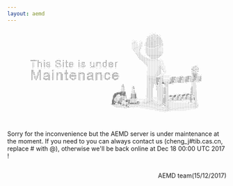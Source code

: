 ```yaml
---
layout: aemd
---
```

<pre style="font: 4px/2px monospace; color: black; background:none ;">
                                                                                                                                                                                                       
                                                                                                                                                                                                       
                                                                                                                                                                                                       
                                                                                                                                                                                                       
                                                                                                                                          `.,`                                                         
                                                                                                                                        `,,:,,,,                                                       
                                                                                                                                       .,.,,,,,:,`                                                     
                                                                                                                                      .,,,,,,,,,,,`                                                    
                                                                                                                                     `:,,,,,,,,,,,,                                                    
                                                                                                                                     ,:,,::,,.,::,,                                                    
                                                                                                                                     :::,::,,,:::::.                                                   
                                                                                                                                     :::,:::,,:::::,                                                   
                                                                                                                        `..         `:::::::,,::::::                                                   
                                                                                                                       `.,,`   `.   ,::::;;:::::::::                                                   
                                                                                                                       ,,,..  `.,   ,::::;;:::::::::`                                                  
                                                                                                                       ,....` ..:   :::;:;;:::::::::.                                                  
                                                                                                                       ...... .,.  `::;::;;::::;:::,:                                                  
                                                                                                                       ...... .,.  :::::::::::,,,:;:.                                                  
                                                                                                                       ........,.  `:::;;;;;;;:::,,.`                                                  
                                                                                                                       ...,,,..,`   ,::::::::::,,,..`                                                  
                                                                                                                       ..,,....,    ,,,::::::,,,,....                                                  
                                                                                                                       .,.,...,:    ,,,,,,,,,,,,,....                                                  
                                                                                                                        ,.....,     ,,,,,,,,,,,,.....                                                  
                                                                                                                        ......:    `,,,,,,,,,,,,,....                                                  
                                                                                                                         .....,     ,,,,,,,,,,,,,,,,.                                                  
                                                                                                                         `...,,     ,,,,,,,,,,,,,,,,,                                                  
                                                                                                                          ,,.,,.    .,,,,,,,,,,,,,,,.                                                  
                                                                                                                           ,,,,,     ,,,,,,,,,,,,,,,                                                   
                                                                                                                           `,,,,,    .,,,,,,,,,,,,,,                                                   
                                                                                                                            ,,,,,,    :::::::::::::                                                    
                                                                                                                             ,,,,,,`   :::::::::::`                                                    
                                                                                                                             ,,,,,,,,   :::::::::`                                                     
                                                                                                                             `,,,,,,,,,  :::::::`                                                      
                                                                                                                              .,,,,,.,,,::::::,,                                                       
                      ,,,:,, ,     ,            ,`   ,              ,                         ,                                `,,,,,.,,,,,,,..,,.`                                                    
                      ++++++ +    `+          ,++++  +  +           +                         +                                 `,,,...............`                                                   
                        '`   +                +   +     +                                     +                                  `,,,..............``                                                  
                        ;.   +++' `+ .++'     +`  ,  + ;++ :++;     +  +++     +` ;, ++++  ,+++  :++;  ++'                        .,,..............``                                                  
                        ;.   +``+ `+ +` +     ,+++   +  +  +  '     + :; +     +` :, +; +` +``+ `+` +  +                           ,,,..............`                                                  
                        ;.   +  + `+ ;+;        .++  +  +  ++++`    + .+'`     '` :, +  '. +  + `++++` +                            ,,..............``                                                 
                        ;.   +  + `+  :++     +   :: +  + `+:::`    +  .++,    +` ;, +  '. +  + `+:::` +                             ,...........,,.``                                                 
                        ;.   +  + `+ +  '.    +`  ': +  +  +  '.    + +` .;    '. +, +  '. +` + `+  +` +                             ...........,,,..`                            ,;;`                 
                        ;`   +  +  + '+++     :++'+  +  ++ +++'     + ,+++     ,+++, '  '. '++'  ++++  +                              ..........,,:,.``                          ;.::,                 
                        ,`   ,  ,  ,  `,        ,.   ,  `.  ..      ,   ,       `..` ,  ,`  .`,   ..   ,                              ..........,:;,..`                         `;:,,',                
                                                                               `                                                      ..........,::,,.`                         ;:'`,:,                
                                                                                                                                      ..........,:: ,.`                         +;';;;'                
                       ++     ++           +`           +                                                                             .........,,:: `,`                         '++''''                
                       ++`    ++          `+`          '+                                                                             .........,,::  ,.`                        ;:';';:                
                       ++;   :++                       '+            `                                                               `........,,,::  `.`                        `':::'`                
                       +;+   +'+   :+++'   +`  +`+++  :+++  `+++:   +:+++    '+++:  ;+;+++    +++;  `;+++                            `........,,,::`  .`                        :+''',                 
                       +`+   +.+  `++:++`  +`  ++''+; :+++  '+;++`  +++;++  ;++;'+  ;++;++`  ++;++` .++;++                           `.......,,,,::.                            '++++;                 
                       +`+. `+`+  ,+   +,  +`  +;  ++  '+  ,+   ''  +'  '+  ++  .+  ;+   +, `+.  +, ++  `'`                          ..,.....,,,,: ```                          '++++,                 
                       +`'' ;+`+     ,++;  +`  +`  ++  '+  ;++++++  +:  ;+     :++  ;+   +: :+      ++++++,                          .,,,,,,,,,,` ..,`                          '++++.``,`             
                       +`,+ +,`+   +++++;  +`  +   ++  '+  ;++++++  +,  ;+  .+++++  ;+   +: ;+      ++++++:                          .,,,,,,,,,``..::```````        ,:':  .;+++:::#++;::::             
                       +` +`+ `+  ''.  +;  +`  +   ++  '+  :+   .   +,  ;+  ++` `+  ;+   +: ,+   +, ++   .                           .,,,,,,,,,,:::,.``````.,++++,::'+++:::+++':::+++:::+,             
                       +` +'+ `+  ++  ,+; `+`  +   ++  '+  `+:  ++  +,  ;+  +:  '+  ;+   +:  +, .+` ++  ,+`                          .,,,,,,,,++++:::``````.;+++':::+++':::+++:::'+++:::+,             
                       +` '+' `+  :+++++'  +`  +   ++  ;++  '++'+   +,  ;+  ++++++  ;+   +:  +++++  `+++++                           .,::::,,,++++::;......:;+++::::+++:::;+++:::+++;::;+.             
                       +` `+` `+   '++ ++  +`  +`  ++   ++`  '++`   +,  ;+   ++' +: ;+   +:   '+'     ++'                            .,:::::::+++'::;,.....'++++:::'+++:::+++':::+++:::++.             
                                                                                                                                     .,:::::::+++:::;,,,,,:;+++':::+++':::+++:::'++':::++.             
                                                                                                                                     .,,::;;:,+++:::',,,,,';++#::::+++:::'+++:::++;::,:,`              
                                                                                                                                     .,,:::;:,++'::;#,,,,;;++++:::'+++:::':,`   '',,                   
                                                                                                                                     .,,:::;:,++::::##::';;#+;,`                '',,                   
                                                                                                              :                      .,,::::`,:#::::` +;;,                      '',,                   
                                                                                                             .+                      .,,,::;  ,:,::,. '::,                      '',,                   
                                                                                                             '+.        ,            .,,,:::  ,,,:,:. '::,                      '',,`                  
                                                                                                             ++;       `+            .,,,::,  :,,:,,,.'::,                      +',,`                  
                                                                                                             ,::       :+,           ,,,,::`  ,,,,,,,,+,,,                     .+',,`                  
                                                                                                             ,:;       '+'           ,,,,::   ,,,,,,,:+,,,                     :+',,`                  
                                                                                                             ,::       :''           ,,,,::   ,,,,,,,:+,,,                     ;+',,.                  
                                                                                                            `::;`      ,:;           ,,,,::   `,,,,,,;+,,,                     '+',,.                  
                                                                                                            ,::;,      ,:;           ,,,,::    ,,,,,,;+,,,                     ;+',,,                  
                                                                                                          `'+#+++     `,:;.          ,,,,::    ,,,,,,;+:,,                     ;+',,,                  
                                                                                                       .+#####+##     ,,:;:          ,,,,::    ,,,,,,;+:,,                     '+':,,                  
                                                                                                      +#######+##     ;::;+          ,,,,::    ,,,,,,'+:,,              ```;+::'+':,,                  
                                                                                                     ;###+'+####+.    ++++#          ,,,,::    ,,,,,,'':,,     `,`.'+:.:+#'+#++++;;,,                  
                                                                                                     +##+,,,#++##;    ++++#`         ,,,,::    ,,,,,:'+:,,,++,:+#''+#''##+'#',:+'::,,                  
                                                                                                     ###:,..,;;;;;   `++++#.        `,,,,::    .,,,,:'+:,,'##'+##'++::'+;,'+;,'+;,',,                  
                                                                                                     ##:,....:;;';   ,++++#;        `.,,,::    .,,,,:'+;,,'',,++,,++,,++,,++,,++,,+,,                  
                                                                                                    .#+:,,..++';''   ;#+++#'        ...,,:,````.,,,,:++;,,':,;+',:++,,++,,++,,++,,+,,                  
                                                                                                    ;#'::,.++++;'':``;::::;'`     ....,,,,:.```.,,,,;++;,,;,:++:,'+;,:+',:++,:+++ #,,                  
                                                                                                    +#;;:,'+++++''+++;::::;'``````....,,,,,,.``...,,;++;,,;,,++,,++:,+;`````  +++ +,,                  
                                                                                                    ##'';:++++',+##+#;;:::;',.```....,,,,::,.......,;++;,::,:':`.``````````` `'+' ',,`                 
                                                                                                    ###+';#+++...##++';:::;;++...,,.,,,::;:,...,...,;++:,,,....``````````````.'+; ',,`                 
                                                                                                    ##,#++#++',..,,+#';:::;;#+:..,:,,::;;,,,,.,....,;++,,,,............`...`.:'':`;,,.                 
                                                                                                   ,###  +###;:,..,++####+#+++'...::;::,,,,,,,,...,,;'+,,,,..................:'',.::,.                 
                                                                                                   :###:;;:'#';:,:++++++++++++'.............,,,,,,,:'+',,,,...................,,,.:::,                 
                                                                                                    .,,:::::;:#+;++',,.......................,,::,::''+,,,,.......................,:,,`                
                                                                                                     `..,,,,:::;'#+''.....`..```.`.............,,:::''+,,:,.......................,:,:`                
                                                                                                      ``.......,,:;#,.``````````````````...........,,,,,::,,.......................:,.`                
                                                                                                       ````````...`````````````````````````..........,..::,..............``````````.``                 
                                                                                                             `  `` `    `      ```````````````.........,:,:........```````````````````                 
                                                                                                                                    ```````````........,:,:...``.```````````````````                   
                                                                                                                                        `````````````......````````````````````                        
                                                                                                                                             ``````````````````````````````                            
                                                                                                                                                 ````````` `                                           
                                                                                                                                                      `                                                
                                                                                                                                                                                                       
                                                                                                                                                                                                       
                                                                                                                                                                                                       
                                                                                                                                                                                                       
                                                                                                                                                                                                       
                                                                                                                                                                                                       
                                                                                                                                                                                                       
                                                                                                                                                                                                       
                                                                                                                                                                                                       
                                                                                                                                                                                                       
                                                                                                                                                                                                       
                                                                                                                                                                                                       
</pre>


Sorry for the inconvenience but the AEMD server is under maintenance at the moment. If you need to you can always contact us (cheng_j#tib.cas.cn, replace # with @), otherwise we'll be back online at Dec 18 00:00 UTC 2017
!

<p style="float: right">
AEMD team(15/12/2017)
</p>
